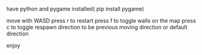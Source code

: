 have python and pygame installed( pip install pygame)

move with WASD
press r to restart
press f to toggle walls on the map
press c to toggle respawn direction to be previous moving direction or default direction

enjoy
